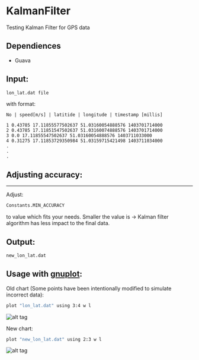 KalmanFilter
============

Testing Kalman Filter for GPS data

Dependiences
------------

- Guava

Input:
------

```bash
lon_lat.dat file
```
with format:

    No | speed[m/s] | latitide | longitude | timestamp [millis]
    
    1 0.43785 17.11855577502637 51.03160054888576 1403701714000
    2 0.43785 17.11851547502637 51.03160074888576 1403701714000
    3 0.0 17.11855547502637 51.03160054888576 1403711033000
    4 0.31275 17.11853729350984 51.03159715421498 1403711034000
    .
    .
    .

Adjusting accuracy:
----------
----------

Adjust:
```bash
Constants.MIN_ACCURACY
```
to value which fits your needs.
Smaller the value is -> Kalman filter algorithm has less impact to the final data. 

Output:
-------

```bash
new_lon_lat.dat
```

Usage with [gnuplot]:
---------------------

Old chart (Some points have been intentionally modified to simulate incorrect data):
```bash
plot "lon_lat.dat" using 3:4 w l
```
![alt tag](https://raw.githubusercontent.com/Bresiu/KalmanFilter/master/charts/old.png)

New chart:
```bash
plot "new_lon_lat.dat" using 2:3 w l
```
![alt tag](https://raw.githubusercontent.com/Bresiu/KalmanFilter/master/charts/new.png)

[gnuplot]:http://www.gnuplot.info/
